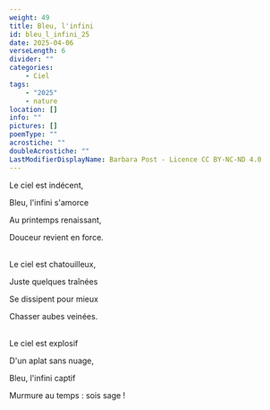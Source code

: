```yaml
---
weight: 49
title: Bleu, l'infini
id: bleu_l_infini_25
date: 2025-04-06
verseLength: 6
divider: ""
categories:
    - Ciel
tags:
    - "2025"
    - nature
location: []
info: ""
pictures: []
poemType: ""
acrostiche: ""
doubleAcrostiche: ""
LastModifierDisplayName: Barbara Post - Licence CC BY-NC-ND 4.0
---
```

Le ciel est indécent,

Bleu, l'infini s'amorce

Au printemps renaissant,

Douceur revient en force.

 \
Le ciel est chatouilleux,

Juste quelques traînées

Se dissipent pour mieux

Chasser aubes veinées.

 \
Le ciel est explosif

D'un aplat sans nuage,

Bleu, l'infini captif

Murmure au temps : sois sage !
